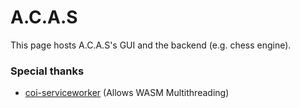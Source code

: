 # A.C.A.S

This page hosts A.C.A.S's GUI and the backend (e.g. chess engine).

### Special thanks

- [coi-serviceworker](https://github.com/gzuidhof/coi-serviceworker) (Allows WASM Multithreading)
